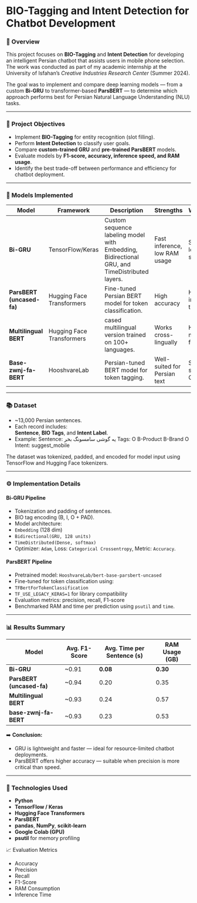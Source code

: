 # BIO-Tagging and Intent Detection for Chatbot Development

### 🧠 Overview
This project focuses on **BIO-Tagging** and **Intent Detection** for developing an intelligent Persian chatbot that assists users in mobile phone selection.  
The work was conducted as part of my academic internship at the University of Isfahan’s *Creative Industries Research Center* (Summer 2024).

The goal was to implement and compare deep learning models — from a custom **Bi-GRU** to transformer-based **ParsBERT** — to determine which approach performs best for Persian Natural Language Understanding (NLU) tasks.

---

### 🚀 Project Objectives
- Implement **BIO-Tagging** for entity recognition (slot filling).
- Perform **Intent Detection** to classify user goals.
- Compare **custom-trained GRU** and **pre-trained ParsBERT** models.
- Evaluate models by **F1-score, accuracy, inference speed, and RAM usage**.
- Identify the best trade-off between performance and efficiency for chatbot deployment.

---

### 🧩 Models Implemented

| Model | Framework | Description | Strengths | Weaknesses |
|--------|------------|-------------|------------|-------------|
| **Bi-GRU** | TensorFlow/Keras | Custom sequence labeling model with Embedding, Bidirectional GRU, and TimeDistributed layers. | Fast inference, low RAM usage | Slightly lower F1-score |
| **ParsBERT (uncased-fa)** | Hugging Face Transformers | Fine-tuned Persian BERT model for token classification. | High accuracy | Higher inference time |
| **Multilingual BERT** | Hugging Face Transformers | cased multilingual version trained on 100+ languages. | Works cross-lingually | Heavy memory footprint |
| **Base-zwnj-fa-BERT** | HooshvareLab | Persian-tuned BERT model for token tagging. | Well-suited for Persian text | Slightly slower on GPU |

---

### 📚 Dataset
- ~13,000 Persian sentences.
- Each record includes:  
  **Sentence**, **BIO Tags**, and **Intent Label**.
- Example:
Sentence: یه گوشی سامسونگ بخر
Tags: O B-Product B-Brand O
Intent: suggest_mobile


The dataset was tokenized, padded, and encoded for model input using TensorFlow and Hugging Face tokenizers.

---

### ⚙️ Implementation Details
#### Bi-GRU Pipeline
- Tokenization and padding of sentences.
- BIO tag encoding (B, I, O + PAD).
- Model architecture:  
- `Embedding` (128 dim)  
- `Bidirectional(GRU, 128 units)`  
- `TimeDistributed(Dense, softmax)`
- Optimizer: `Adam`, Loss: `Categorical Crossentropy`, Metric: `Accuracy`.

#### ParsBERT Pipeline
- Pretrained model: `HooshvareLab/bert-base-parsbert-uncased`
- Fine-tuned for token classification using:
- `TFBertForTokenClassification`
- `TF_USE_LEGACY_KERAS=1` for library compatibility
- Evaluation metrics: precision, recall, F1-score
- Benchmarked RAM and time per prediction using `psutil` and `time`.

---

### 📊 Results Summary

| Model | Avg. F1-Score | Avg. Time per Sentence (s) | RAM Usage (GB) |
|--------|----------------|----------------------------|----------------|
| **Bi-GRU** | ~0.91 | **0.08** | **0.30** |
| **ParsBERT (uncased-fa)** | ~0.94 | 0.20 | 0.35 |
| **Multilingual BERT** | ~0.93 | 0.24 | 0.57 |
| **base-zwnj-fa-BERT** | ~0.93 | 0.23 | 0.53 |

➡️ **Conclusion:**  
- GRU is lightweight and faster — ideal for resource-limited chatbot deployments.  
- ParsBERT offers higher accuracy — suitable when precision is more critical than speed.

---

### 🧪 Technologies Used
- **Python**
- **TensorFlow / Keras**
- **Hugging Face Transformers**
- **ParsBERT**
- **pandas**, **NumPy**, **scikit-learn**
- **Google Colab (GPU)**
- **psutil** for memory profiling

📈 Evaluation Metrics
- Accuracy
- Precision
- Recall
- F1-Score
- RAM Consumption
- Inference Time

